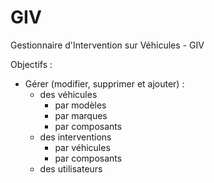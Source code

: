 # GIV
Gestionnaire d'Intervention sur Véhicules - GIV

Objectifs : 
- Gérer (modifier, supprimer et ajouter) : 
	- des véhicules 
		- par modèles
		- par marques
		- par composants
	- des interventions
		- par véhicules
		- par composants
	- des utilisateurs
		


